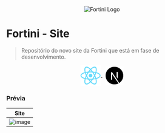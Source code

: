 <p align="center">
  <img src="https://fortini.org.br/img/organizacao-logo-mobile.png" width="62" height="72" alt="Fortini Logo">
</p>

# Fortini - Site
> Repositório do novo site da Fortini que está em fase de desenvolvimento.

<p align="center">
  <a href="https://reactjs.org/">
  <img
    src="/reactjs.svg"
    width="54"
    align="center"
    alt="React"
    title="React"
  />
  </a>
  &nbsp;
  <a href="https://nextjs.org/">
  <img
    src="/nextjs.svg"
    width="48"
    align="center"
    alt="Next.js"
    title="Next.js"
  />
  </a>
</p>

### Prévia

Site |
---- |
![image](https://user-images.githubusercontent.com/28319535/137923139-6dfe4b12-c3f5-4c07-9499-256262913ef3.png) |
